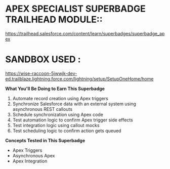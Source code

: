 # APEX SPECIALIST SUPERBADGE TRAILHEAD MODULE::
https://trailhead.salesforce.com/content/learn/superbadges/superbadge_apex

# SANDBOX USED :
https://wise-raccoon-5jwwjk-dev-ed.trailblaze.lightning.force.com/lightning/setup/SetupOneHome/home

**What You'll Be Doing to Earn This Superbadge**

1. Automate record creation using Apex triggers
2. Synchronize Salesforce data with an external system using asynchronous REST callouts
3. Schedule synchronization using Apex code
4. Test automation logic to confirm Apex trigger side effects
5. Test integration logic using callout mocks
6. Test scheduling logic to confirm action gets queued

**Concepts Tested in This Superbadge**
- Apex Triggers
- Asynchronous Apex
- Apex Integration
